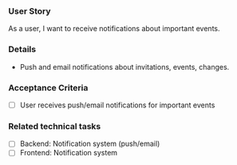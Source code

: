 ### User Story

As a user, I want to receive notifications about important events.

### Details

- Push and email notifications about invitations, events, changes.

### Acceptance Criteria

- [ ] User receives push/email notifications for important events

### Related technical tasks

- [ ] Backend: Notification system (push/email)
- [ ] Frontend: Notification system
